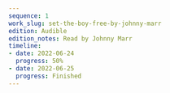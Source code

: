 ```yaml
---
sequence: 1
work_slug: set-the-boy-free-by-johnny-marr
edition: Audible
edition_notes: Read by Johnny Marr
timeline:
- date: 2022-06-24
  progress: 50%
- date: 2022-06-25
  progress: Finished
---
```


